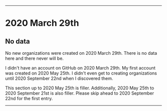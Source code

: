
***

# 2020 March 29th

## No data

No new organizations were created on 2020 March 29th. There is no data here and there never will be.

I didn't have an account on GitHub on 2020 March 29th. My first account was created on 2020 May 25th. I didn't even get to creating organizations until 2020 September 22nd when I discovered them.

This section up to 2020 May 25th is filler. Additionally, 2020 May 25th to 2020 September 21st is also filler. Please skip ahead to 2020 September 22nd for the first entry.

***

